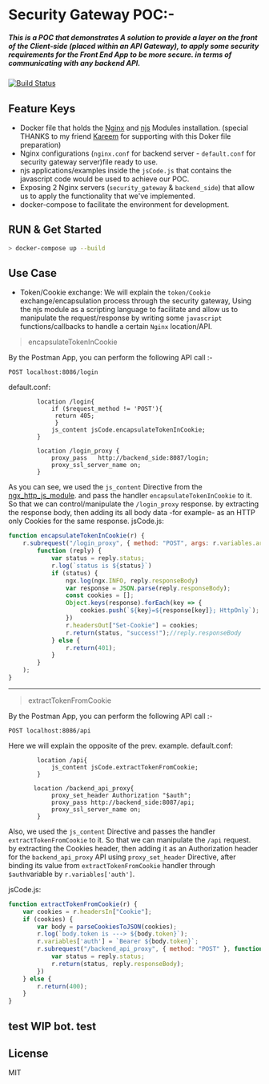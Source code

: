#   Security Gateway POC:-

##### This is a POC that demonstrates A solution to provide a layer on the front of the Client-side (placed within an API Gateway), to apply some security requirements for the Front End App to be more secure. in terms of communicating with any backend API. 

[![Build Status](https://travis-ci.org/joemccann/dillinger.svg?branch=master)](https://travis-ci.org/joemccann/dillinger)

## Feature Keys

- Docker file that holds the [Nginx](https://hub.docker.com/_/nginx) and [njs](https://github.com/nginx/njs) Modules installation. (special THANKS to my friend [Kareem](https://github.com/kareemelkasaby1) for supporting with this Doker file preparation)
- Nginx configurations (`nginx.conf` for backend server - `default.conf` for security gateway server)file ready to use.
- njs applications/examples inside the `jsCode.js` that contains the javascript code would be used to achieve our POC.
- Exposing 2 Nginx servers (`security_gateway` & `backend_side`) that allow us to apply the functionality that we've implemented.
- docker-compose to facilitate the environment for development.

## RUN & Get Started

```sh
> docker-compose up --build
```

## Use Case
- Token/Cookie exchange:
We will explain the `token/Cookie` exchange/encapsulation process through the security gateway, Using the njs module as a scripting language to facilitate and allow us to manipulate the request/response by writing some `javascript` functions/callbacks to handle a certain `Nginx` location/API.

> encapsulateTokenInCookie

By the Postman App, you can perform the following API call :-
```
POST localhost:8086/login
```

default.conf:
```config
        location /login{
            if ($request_method != 'POST'){
             return 405;
             }
            js_content jsCode.encapsulateTokenInCookie;
        }

        location /login_proxy {
            proxy_pass   http://backend_side:8087/login;
            proxy_ssl_server_name on;
        }
```
As you can see, we used the `js_content` Directive from the [ngx_http_js_module](https://nginx.org/en/docs/http/ngx_http_js_module.html#directives). and pass the handler `encapsulateTokenInCookie` to it. So that we can control/manipulate the `/login_proxy` response. by extracting the response body, then adding its all body data -for example- as an HTTP only Cookies for the same response.
jsCode.js:
```javascript
function encapsulateTokenInCookie(r) {
    r.subrequest("/login_proxy", { method: "POST", args: r.variables.args },
        function (reply) {
            var status = reply.status;
            r.log(`status is ${status}`)
            if (status) {
                ngx.log(ngx.INFO, reply.responseBody)
                var response = JSON.parse(reply.responseBody);
                const cookies = [];
                Object.keys(response).forEach(key => {
                    cookies.push(`${key}=${response[key]}; HttpOnly`);
                })
                r.headersOut["Set-Cookie"] = cookies;
                r.return(status, "success!");//reply.responseBody
            } else {
                r.return(401);
            }
        }
    );
}
```
-------------
> extractTokenFromCookie

By the Postman App, you can perform the following API call :-
```
POST localhost:8086/api
```

Here we will explain the opposite of the prev. example.
default.conf:
```config
        location /api{
            js_content jsCode.extractTokenFromCookie;
        }

       location /backend_api_proxy{
            proxy_set_header Authorization "$auth";
            proxy_pass http://backend_side:8087/api;
            proxy_ssl_server_name on;
        }
```
Also, we used the `js_content` Directive and passes the handler `extractTokenFromCookie` to it. So that we can manipulate the `/api` request. by extracting the Cookies header, then adding it as an Authorization header for the `backend_api_proxy` API using `proxy_set_header` Directive, after binding its value from `extractTokenFromCookie` handler through `$auth`variable by `r.variables['auth']`.

jsCode.js:
```javascript
function extractTokenFromCookie(r) {
    var cookies = r.headersIn["Cookie"];
    if (cookies) {
        var body = parseCookiesToJSON(cookies);
        r.log(`body.token is ---> ${body.token}`);
        r.variables['auth'] = `Bearer ${body.token}`;
        r.subrequest("/backend_api_proxy", { method: "POST" }, function (reply) {
            var status = reply.status;
            r.return(status, reply.responseBody);
        })
    } else {
        r.return(400);
    }
}
```
## test WIP bot. test
## License

MIT
